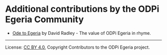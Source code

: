 <!-- SPDX-License-Identifier: CC-BY-4.0 -->
<!-- Copyright Contributors to the ODPi Egeria project. -->

# Additional contributions by the ODPi Egeria Community

* [Ode to Egeria](ode-to-egeria.md) by David Radley - The value of ODPi Egeria in rhyme.




----
License: [CC BY 4.0](https://creativecommons.org/licenses/by/4.0/),
Copyright Contributors to the ODPi Egeria project.